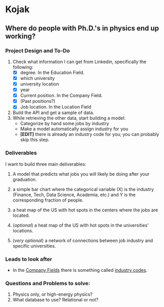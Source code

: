 # Kojak

## Where do people with Ph.D.\'s in physics end up working?

### Project Design and To-Do

1. Check what information I can get from Linkedin, specifically the following:
    * [x] degree. In the Education Field.
    * [x] which university
    * [x] university location
    * [x] year
    * [x] Current position. In the Company Field.
    * [x]  (Past positions?)
    * [x] Job location. In the Location Field
1. Build the API and get a sample of data.
2. While retrieving the other data, start building a model:
    * Categorize by hand some jobs by industry
    * Make a model automatically assign industry for you
    * **[EDIT]** there is already an industry code for you; you can probably skip this step.

### Deliverables
I want to build three main deliverables:

1. A model that predicts what jobs you will likely be doing after your graduation.

1. a simple bar chart where the categorical variable (X) is the industry (Finance, Tech, Data Science, Academia, etc.) and Y is the corresponding fraction of people.
2. a heat map of the US with hot spots in the centers where the jobs are located.

3. (*optional*) a heat map of the US with hot spots in the universities' locations.
4. (*very optional*) a network of connections between job industry and specific universities.

### Leads to look after
* In the [Company Fields](https://developer.linkedin.com/docs/fields/companies) there is something called [industry codes](https://developer.linkedin.com/docs/reference/industry-codes).


### Questions and Problems to solve:
1. Physics only, or high-energy physics?
2. What database to use? Relational or not?
